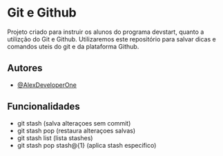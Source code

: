 
# Git e Github

Projeto criado para instruir os alunos do programa devstart, quanto a utilizção do Git e Github. Utilizaremos este repositório para salvar dicas e comandos uteis do git e da plataforma Github.


## Autores

- [@AlexDeveloperOne](https://github.com/AlexDeveloperOne)


## Funcionalidades

- git stash (salva alteraçoes sem commit)
- git stash pop (restaura alteraçoes salvas)
- git stash list (lista stashes)
- git stash pop stash@{1} (aplica stash especifico)